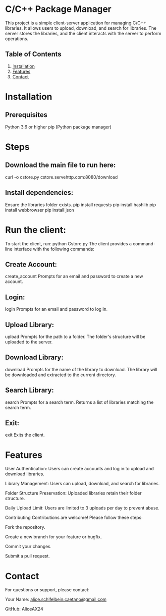 # C/C++ Package Manager
This project is a simple client-server application for managing C/C++ libraries. It allows users to upload, download, and search for libraries. The server stores the libraries, and the client interacts with the server to perform operations.

## Table of Contents
1. [Installation](#Installation)
2. [Features](#Features)
3. [Contact](#Contact)

# Installation
## Prerequisites
Python 3.6 or higher
pip (Python package manager)

# Steps
## Download the main file to run here:
curl -o cstore.py cstore.servehttp.com:8080/download

## Install dependencies:
Ensure the libraries folder exists.
pip install requests
pip install hashlib
pip install webbrowser
pip install json

# Run the client:
To start the client, run:
python Cstore.py
The client provides a command-line interface with the following commands:

## Create Account:
create_account
Prompts for an email and password to create a new account.

## Login:
login
Prompts for an email and password to log in.

## Upload Library:
upload
Prompts for the path to a folder. The folder's structure will be uploaded to the server.

## Download Library:
download
Prompts for the name of the library to download. The library will be downloaded and extracted to the current directory.

## Search Library:
search
Prompts for a search term. Returns a list of libraries matching the search term.

## Exit:
exit
Exits the client.

# Features
User Authentication: Users can create accounts and log in to upload and download libraries.

Library Management: Users can upload, download, and search for libraries.

Folder Structure Preservation: Uploaded libraries retain their folder structure.

Daily Upload Limit: Users are limited to 3 uploads per day to prevent abuse.

Contributing
Contributions are welcome! Please follow these steps:

Fork the repository.

Create a new branch for your feature or bugfix.

Commit your changes.

Submit a pull request.

# Contact
For questions or support, please contact:

Your Name: alice.schifelbein.caetano@gmail.com

GitHub: AliceAX24
